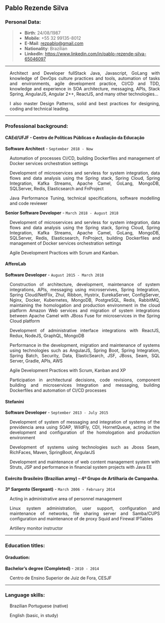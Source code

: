 Pablo Rezende Silva
---

### Personal Data:
> - **Birth**: 24/08/1987
> - **Mobile**: +55 32 99135-8012 
> - **E-Mail**: rezpablo@gmail.com
> - **Nationality**: Brazilian
> - **LinkedIn**: https://www.linkedin.com/in/pablo-rezende-silva-65046097

---

<p style='text-align: justify; margin-left:3%'> Architect and Developer fullStack Java, Javascript, GoLang with knowledge of DevOps culture practices and tools, automation of tasks and environments, agile development practice, CI/CD and TDD, knowledge and experience in SOA architecture, messaging, APIs, Stack Spring, AngularJS, Angular 2++, ReactJS, and many other technologies... </p>
<p style='text-align: justify; margin-left:3%'> I also master Design Patterns, solid and best practices for
designing, coding and technical leading. </p>

---
### Professional background:

#### CAEd/UFJF - Centro de Políticas Públicas e Avaliação da Educação

**Software Architect** - `September 2018 - Now`

<p style='text-align: justify; margin-left:3%'> Automation of processes CI/CD, building Dockerfiles and management of Docker services orchestration settings </p>
<p style='text-align: justify; margin-left:3%'> Development of microservices and servless for system integration, data flows and data analysis using the Spring stack, Spring Cloud, Spring Integration, Kafka Streams, Apache Camel, GoLang,  MongoDB, SQLServer, Redis, Elasticsearch and FnProject </p>
<p style='text-align: justify; margin-left:3%'>Java Performance Tuning, technical specifications, software modelling and code reviewer</p>

**Senior Software Developer** - `March 2018 - August 2018`

<p style='text-align: justify; margin-left:3%'> Development of microservices and servless for system integration, data flows and data analysis using the Spring stack, Spring Cloud, Spring Integration, Kafka Streams, Apache Camel, GoLang, MongoDB, SQLServer, Redis, Elasticsearch, FnProject, building Dockerfiles and management of Docker services orchestration settings</p>
<p style='text-align: justify; margin-left:3%'> Agile Development Practices with Scrum and Kanban. </p>

#### AfferoLab

**Software Developer** - `August 2015 - March 2018`

<p style='text-align: justify; margin-left:3%'> Construction of architecture, development, maintenance of system integrations, APIs, messaging using microservives, Spring Integration, Spring Cloud/NetFlix, Zhul, Ribbon, Hystrix, EurekaServer, ConfigServer, Nginx, Docker, Kubernetes, MongoDB, PostgreSQL, Redis, RabbitMQ,  maintaining the homologation and production environment in the cloud platform Amazon Web services and migration of system integrations between Apache Camel with JBoss Fuse for microservices  in the Spring Cloud platform </p>
<p style='text-align: justify; margin-left:3%'> Development of administrative interface integrations with ReactJS, Redux, NodeJS, GraphQL, MongoDB </p>
<p style='text-align: justify; margin-left:3%'> Performance in the development, migration and maintenance of systems using technologies such as AngularJS, Spring Boot, Spring Integration, Spring Batch, Security, Data, ElasticSearch, JSF, JBoss, Seam, SQL Server, Gradle, APIs, AWS </p>
<p style='text-align: justify; margin-left:3%'> Agile Development Practices with Scrum, Kanban and XP </p>
<p style='text-align: justify; margin-left:3%'> Participation in architectural decisions, code revisions, component building and microservices Integration and messaging, building Dockerfiles and automation of CI/CD processes </p>

#### Stefanini

**Software Developer** - `September 2013 - July 2015`

<p style='text-align: justify; margin-left:3%'> Development of system of messaging and integration of systems of the previdencia area using SOAP, WildFly, CDI, HornetQueue, acting in the development and configuration of the homologation and production environment </p>
<p style='text-align: justify; margin-left:3%'> Development of systems using technologies such as Jboss Seam, RichFaces, Maven, SpringBoot, AngularJS </p>
<p style='text-align: justify; margin-left:3%'> Development and maintenance of web content management system with Struts, JSP and performance in financial system projects with Java EE </p>

#### Exército Brasileiro (Brazilian army) – 4º Grupo de Artilharia de Campanha.

**3º Sargento (Sergeant)** - `March 2006 - February 2014`

<p style='text-align: justify; margin-left:3%'> Acting in administrative area of personnel management </p>
<p style='text-align: justify; margin-left:3%'> Linux system administration, user support, configuration and maintenance of networks, file sharing server and Samba/CUPS configuration and maintenance of de proxy Squid and Firewal IPTables </p>
<p style='text-align: justify; margin-left:3%'> Artillery monitor instructor</p>

---

### Education titles:

#### Graduation:

**Bachelor’s degree (Completed)** - `2010 - 2014`

<p style='text-align: justify; margin-left:3%'> Centro de Ensino Superior de Juiz de Fora, CESJF </p>

---

### Language skills:

<p style='text-align: justify; margin-left:3%'> Brazilian Portuguese (native) </p>
<p style='text-align: justify; margin-left:3%'> English (basic, in study) </p>
